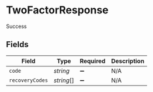 # TwoFactorResponse

Success


## Fields

| Field              | Type               | Required           | Description        |
| ------------------ | ------------------ | ------------------ | ------------------ |
| `code`             | *string*           | :heavy_minus_sign: | N/A                |
| `recoveryCodes`    | *string*[]         | :heavy_minus_sign: | N/A                |